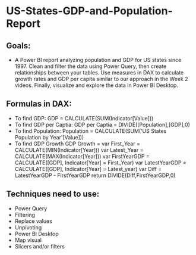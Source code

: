 # US-States-GDP-and-Population-Report

## Goals:
* A Power BI report analyzing population and GDP for US states since 1997. Clean and filter the data using Power Query, then create relationships between your tables. Use measures in DAX to calculate growth rates and GDP per capita similar to our approach in the Week 2 videos. Finally, visualize and explore the data in Power BI Desktop.

## Formulas in DAX:
* To find GDP:
 GDP = CALCULATE(SUM(Indicator[Value]))
* To find GDP per Captia:
GDP per Captia = DIVIDE([Population],[GDP],0)
* To find Population:
Population = CALCULATE(SUM('US States Population by Year'[Value]))
* To find GDP Growth
GDP Growth = 
var First_Year = CALCULATE(MIN(Indicator[Year])) 
var Latest_Year = CALCULATE(MAX(Indicator[Year]))
var FirstYearGDP = CALCULATE([GDP], Indicator[Year] = First_Year)
var LatestYearGDP = CALCULATE([GDP], Indicator[Year] = Latest_year)
var Diff = LatestYearGDP - FirstYearGDP
return
DIVIDE(Diff,FirstYearGDP,0)

## Techniques need to use:
* Power Query
* Filtering
* Replace values
* Unpivoting
* Power BI Desktop
* Map visual
* Slicers and/or filters




